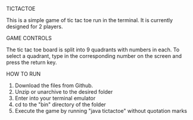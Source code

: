 TICTACTOE

This is a simple game of tic tac toe run in the terminal. It is currently designed for 2 players.

GAME CONTROLS

The tic tac toe board is split into 9 quadrants with numbers in each. To select a quadrant, type 
in the corresponding number on the screen and press the return key.

HOW TO RUN

1. Download the files from Github.
2. Unzip or unarchive to the desired folder
3. Enter into your terminal emulator
4. cd to the "bin" directory of the folder
5. Execute the game by running "java tictactoe" without quotation marks
